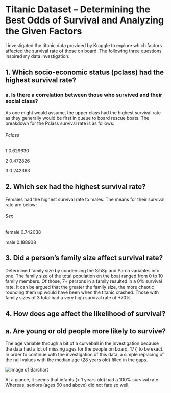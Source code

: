 # Titanic Dataset – Determining the Best Odds of Survival and Analyzing the Given Factors
I investigated the titanic data provided by Kraggle to explore which factors affected the survival rate of those on board.  The following three questions inspired my data investigation:
## 1.	Which socio-economic status (pclass) had the highest survival rate?
### a. Is there a correlation between those who survived and their social class?
As one might would assume, the upper class had the highest survival rate as they generally would be first in queue to board rescue boats.  The breakdown for the Pclass survival rate is as follows: 

###### Pclass
1    0.629630

2    0.472826

3    0.242363

## 2.	Which sex had the highest survival rate?
Females had the highest survival rate to males.  The means for their survival rate are below:
###### Sex
female    0.742038

male      0.188908

## 3.	Did a person’s family size affect survival rate?
Determined family size by condensing the SibSp and Parch variables into one.  The family size of the total population on the boat ranged from 0 to 10 family members.  Of those, 7+ persons in a family resulted in a 0% survival rate.  It can be argued that the greater the family size, the more chaotic rounding them up would have been when the titanic crashed.  Those with family sizes of 3 total had a very high survival rate of +70%.
## 4.	How does age affect the likelihood of survival?
## a.	Are young or old people more likely to survive?
The age variable through a bit of a curveball in the investigation because the data had a lot of missing ages for the people on board, 177, to be exact.  In order to continue with the investigation of this data, a simple replacing of the null values with the median age (28 years old) filled in the gaps. 

![Image of Barchart](https://github.com/ek028m/DANano_P2_TitanicDataAnalysis/ageChart.png)

At a glance, it seems that infants (< 1 years old) had a 100% survival rate.  Whereas, seniors (ages 60 and above) did not fare so well.
